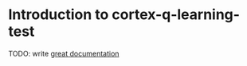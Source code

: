 # Introduction to cortex-q-learning-test

TODO: write [great documentation](http://jacobian.org/writing/what-to-write/)
